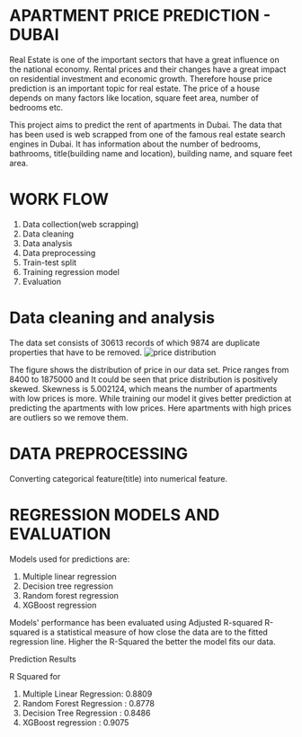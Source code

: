# APARTMENT PRICE PREDICTION - DUBAI


Real Estate is one of the important sectors that have a great influence on the national economy. 
Rental prices and their changes have a great impact on residential investment and economic growth. 
Therefore house price prediction is an important topic for real estate. 
The price of a house depends on many factors like location, square feet area, number of bedrooms etc.

This project aims to predict the rent of apartments in Dubai. 
The data that has been used is web scrapped from one of the famous real estate search engines in Dubai.
It has information about the number of bedrooms, bathrooms, title(building name and location), building name, and square feet area. 

# WORK FLOW

1. Data collection(web scrapping)
2. Data cleaning
3. Data analysis
4. Data preprocessing
5. Train-test split 
6. Training regression model
7. Evaluation

# Data cleaning and analysis

The data set consists of 30613 records of which 9874 are duplicate properties that have to be removed.
![price distribution](https://user-images.githubusercontent.com/35625908/165927176-e4e9f4d2-99f3-4106-8303-4f5a60c8dd20.png)




The figure shows the distribution of price in our data set. Price ranges from 8400 to 1875000 and It could be seen that price distribution is positively skewed. Skewness is 5.002124, which means the number of apartments with low prices is more. 
While training our model it gives better prediction at predicting the apartments with low prices. 
Here apartments with high prices are outliers so we remove them. 

# DATA PREPROCESSING
Converting categorical feature(title) into numerical feature.

# REGRESSION MODELS AND EVALUATION

Models used for predictions are:

1. Multiple linear regression
2. Decision tree regression
3. Random forest regression
4. XGBoost regression


Models' performance has been evaluated using Adjusted R-squared
R-squared is a statistical measure of how close the data are to the fitted regression line.
Higher the R-Squared the better the model fits our data.

Prediction Results

R Squared for

1.	Multiple Linear Regression:	 0.8809
2.	Random Forest Regression  :	 0.8778
3.	Decision Tree Regression  :	 0.8486
4.	XGBoost regression        :	 0.9075
